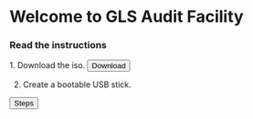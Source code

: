 # Welcome to GLS Audit Facility



### Read the instructions
<html>
1. Download the iso. 

  <head>
    <title>Title of the document</title>
  </head>
  <body>
    <button onclick="window.location.href='https://www.redhat.com';">
      Download
    </button>
  </body>
  <br>

2. Create a bootable USB stick.

  <head>
    <title>Title of the document</title>
  </head>
  <body>
    <button onclick="window.location.href='https://www.redhat.com';">
      Steps
    </button>
  </body>
  <br>
</html>
